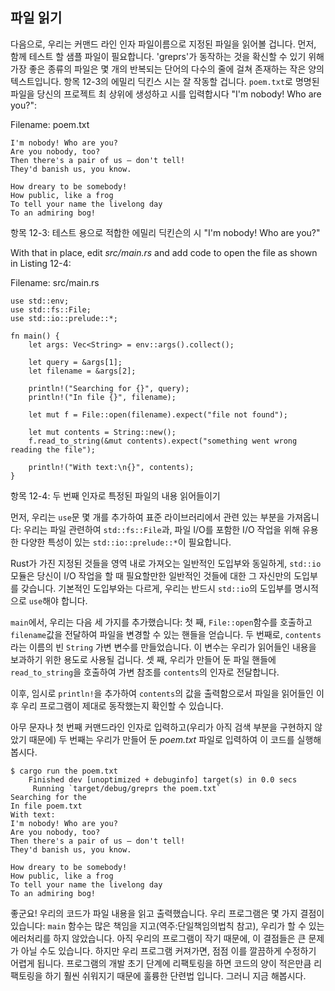 ## 파일 읽기

다음으로, 우리는 커맨드 라인 인자 파일이름으로 지정된 파일을 읽어볼 겁니다. 먼저, 함께 테스트 할 샘플 파일이 필요합니다.
'greprs'가 동작하는 것을 확신할 수 있기 위해 가장 좋은 종류의 파일은 몇 개의 반복되는 단어의 다수의 줄에 걸쳐 존재하는 
작은 양의 텍스트입니다. 항목 12-3의 에밀리 딕킨스 시는 잘 작동할 겁니다. `poem.txt`로 명명된 파일을 당신의 프로젝트 최 
상위에 생성하고 시를 입력합시다 "I'm nobody! Who are you?":

<span class="filename">Filename: poem.txt</span>

```text
I'm nobody! Who are you?
Are you nobody, too?
Then there's a pair of us — don't tell!
They'd banish us, you know.

How dreary to be somebody!
How public, like a frog
To tell your name the livelong day
To an admiring bog!
```

<span class="caption">항목 12-3: 테스트 용으로 적합한 에밀리 딕킨슨의 시 "I'm nobody! Who are you?"</span>

With that in place, edit *src/main.rs* and add code to open the file as shown
in Listing 12-4:

<span class="filename">Filename: src/main.rs</span>

```rust,should_panic
use std::env;
use std::fs::File;
use std::io::prelude::*;

fn main() {
    let args: Vec<String> = env::args().collect();

    let query = &args[1];
    let filename = &args[2];

    println!("Searching for {}", query);
    println!("In file {}", filename);

    let mut f = File::open(filename).expect("file not found");

    let mut contents = String::new();
    f.read_to_string(&mut contents).expect("something went wrong reading the file");

    println!("With text:\n{}", contents);
}
```

항목 12-4: 두 번째 인자로 특정된 파일의 내용 읽어들이기

먼저, 우리는 `use`문 몇 개를 추가하여 표준 라이브러리에서 관련 있는 부분을 가져옵니다: 우리는 파일 관련하여 
`std::fs::File`과, 파일 I/O를 포함한 I/O 작업을 위해 유용한 다양한 특성이 있는 `std::io::prelude::*`이 
필요합니다.

Rust가 가진 지정된 것들을 영역 내로 가져오는 일반적인 도입부와 동일하게, `std::io` 모듈은 당신이 I/O 작업을 할 때 
필요할만한 일반적인 것들에 대한 그 자신만의 도입부를 갖습니다. 기본적인 도입부와는 다르게, 우리는 반드시 `std::io`의 
도입부를 명시적으로 `use`해야 합니다. 

`main`에서, 우리는 다음 세 가지를 추가했습니다:  첫 째, `File::open`함수를 호출하고 `filename`값을 전달하여 
파일을 변경할 수 있는 핸들을 얻습니다. 두 번째로, `contents`라는 이름의 빈 `String` 가변 변수를 만들었습니다. 이 
변수는 우리가 읽어들인 내용을 보과하기 위한 용도로 사용될 겁니다. 셋 째, 우리가 만들어 둔 파일 핸들에 
`read_to_string`을 호출하여 가변 참조를 `contents`의 인자로 전달합니다.

이후, 임시로 `println!`을 추가하여 `contents`의 값을 출력함으로서 파일을 읽어들인 이후 우리 프로그램이 제대로 
동작했는지 확인할 수 있습니다. 

아무 문자나 첫 번째 커맨드라인 인자로 입력하고(우리가 아직 검색 부분을 구현하지 않았기 때문에) 두 번째는 우리가 만들어 둔 
*poem.txt* 파일로 입력하여 이 코드를 실행해봅시다.

```text
$ cargo run the poem.txt
    Finished dev [unoptimized + debuginfo] target(s) in 0.0 secs
     Running `target/debug/greprs the poem.txt`
Searching for the
In file poem.txt
With text:
I'm nobody! Who are you?
Are you nobody, too?
Then there's a pair of us — don't tell!
They'd banish us, you know.

How dreary to be somebody!
How public, like a frog
To tell your name the livelong day
To an admiring bog!
```

좋군요! 우리의 코드가 파일 내용을 읽고 출력했습니다. 우리 프로그램은 몇 가지 결점이 있습니다: `main` 함수는 많은 책임을 
지고(역주:단일책임의법칙 참고), 우리가 할 수 있는 에러처리를 하지 않았습니다. 아직 우리의 프로그램이 작기 때문에, 이 결점들은 
큰 문제가 아닐 수도 있습니다. 하지만 우리 프로그램 커져가면, 점점 이를 깔끔하게 수정하기 어렵게 됩니다. 프로그램의 개발 초기 
단계에 리팩토링을 하면 코드의 양이 적은만큼 리팩토링을 하기 훨씬 쉬워지기 때문에 훌륭한 단련법 입니다. 그러니 지금 해봅시다.

<!-- 업데이트된 원본:
## Reading a File

Now we’ll add functionality to read the file that is specified in the
`filename` command line argument. First, we need a sample file to test it with:
the best kind of file to use to make sure `minigrep` is working is one with a
small amount of text over multiple lines with some repeated words. Listing 12-3
has an Emily Dickinson poem that will work well! Create a file called
*poem.txt* at the root level of your project, and enter the poem “I’m Nobody!
Who are you?”

<span class="filename">Filename: poem.txt</span>

```text
I’m nobody! Who are you?
Are you nobody, too?
Then there’s a pair of us — don’t tell!
They’d banish us, you know.

How dreary to be somebody!
How public, like a frog
To tell your name the livelong day
To an admiring bog!
```

<span class="caption">Listing 12-3: A poem by Emily Dickinson makes a good test
case</span>

With the text in place, edit *src/main.rs* and add code to open the file, as
shown in Listing 12-4:

<span class="filename">Filename: src/main.rs</span>

```rust,should_panic
use std::env;
use std::fs::File;
use std::io::prelude::*;

fn main() {
#     let args: Vec<String> = env::args().collect();
#
#     let query = &args[1];
#     let filename = &args[2];
#
#     println!("Searching for {}", query);
    // --snip--
    println!("In file {}", filename);

    let mut f = File::open(filename).expect("file not found");

    let mut contents = String::new();
    f.read_to_string(&mut contents)
        .expect("something went wrong reading the file");

    println!("With text:\n{}", contents);
}
```

<span class="caption">Listing 12-4: Reading the contents of the file specified
by the second argument</span>

First, we add some more `use` statements to bring in relevant parts of the
standard library: we need `std::fs::File` to handle files, and
`std::io::prelude::*` contains various useful traits for doing I/O, including
file I/O. In the same way that Rust has a general prelude that brings certain
types and functions into scope automatically, the `std::io` module has its own
prelude of common types and functions you’ll need when working with I/O. Unlike
with the default prelude, we must explicitly add a `use` statement for the
prelude from `std::io`.

In `main`, we’ve added three statements: first, we get a mutable handle to the
file by calling the `File::open` function and passing it the value of the
`filename` variable. Second, we create a variable called `contents` and set it
to a mutable, empty `String`. This will hold the content of the file after we
read it in. Third, we call `read_to_string` on our file handle and pass a
mutable reference to `contents` as an argument.

After those lines, we’ve again added a temporary `println!` statement that
prints the value of `contents` after the file is read, so we can check that the
program is working so far.

Let’s run this code with any string as the first command line argument (because
we haven’t implemented the searching part yet) and the *poem.txt* file as the
second argument:

```text
$ cargo run the poem.txt
   Compiling minigrep v0.1.0 (file:///projects/minigrep)
    Finished dev [unoptimized + debuginfo] target(s) in 0.0 secs
     Running `target/debug/minigrep the poem.txt`
Searching for the
In file poem.txt
With text:
I’m nobody! Who are you?
Are you nobody, too?
Then there’s a pair of us — don’t tell!
They’d banish us, you know.

How dreary to be somebody!
How public, like a frog
To tell your name the livelong day
To an admiring bog!
```

Great! The code read and then printed the contents of the file. But the code
has a few flaws. The `main` function has multiple responsibilities: generally,
functions are clearer and easier to maintain if each function is responsible
for only one idea. The other problem is that we’re not handling errors as well
as we could. The program is still small, so these flaws aren’t a big problem,
but as the program grows, it will be harder to fix them cleanly. It’s good
practice to begin refactoring early on when developing a program, because it’s
much easier to refactor smaller amounts of code. We’ll do that next. -->
